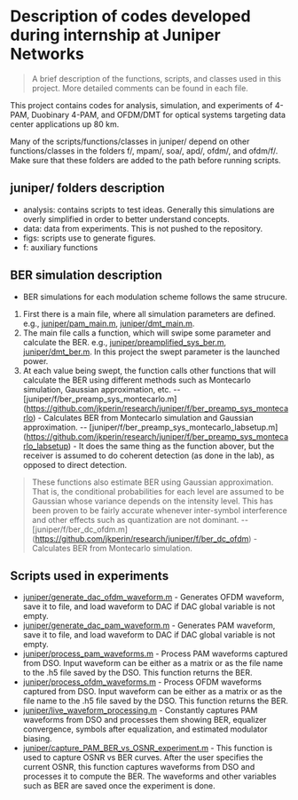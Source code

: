 #  Description of codes developed during internship at Juniper Networks
> A brief description of the functions, scripts, and classes used in this project. More detailed comments can be found in each file.

This project contains codes for analysis, simulation, and experiments of 4-PAM, Duobinary 4-PAM, and OFDM/DMT for optical systems targeting data center applications up 80 km. 

Many of the scripts/functions/classes in juniper/ depend on other functions/classes in the folders f/, mpam/, soa/, apd/, ofdm/, and ofdm/f/. Make sure that these folders are added to the path before running scripts.

## juniper/ folders description
- analysis: contains scripts to test ideas. Generally this simulations are overly simplified in order to better understand concepts.
- data: data from experiments. This is not pushed to the repository.
- figs: scripts use to generate figures.
- f: auxiliary functions

## BER simulation description
- BER simulations for each modulation scheme follows the same strucure.
1. First there is a main file, where all simulation parameters are defined. e.g., [juniper/pam_main.m](https://github.com/jkperin/research/juniper/pam_main), [juniper/dmt_main.m](https://github.com/jkperin/research/juniper/dmt_main).
2. The main file calls a function, which will swipe some parameter and calculate the BER. e.g., [juniper/preamplified_sys_ber.m](https://github.com/jkperin/research/juniper/preamplified_sys_ber), [juniper/dmt_ber.m](https://github.com/jkperin/research/juniper/dmt_ber). In this project the swept parameter is the launched power.
3. At each value being swept, the function calls other functions that will calculate the BER using different methods such as Montecarlo simulation, Gaussian approximation, etc. 
-- [juniper/f/ber_preamp_sys_montecarlo.m] (https://github.com/jkperin/research/juniper/f/ber_preamp_sys_montecarlo) - Calculates BER from Montecarlo simulation and Gaussian approximation.
-- [juniper/f/ber_preamp_sys_montecarlo_labsetup.m] (https://github.com/jkperin/research/juniper/f/ber_preamp_sys_montecarlo_labsetup) - It does the same thing as the function abover, but the receiver is assumed to do coherent detection (as done in the lab), as opposed to direct detection.
> These functions also estimate BER using Gaussian approximation. That is, the conditional probabilities for each level are assumed to be Gaussian whose variance depends on the intensity level. This has been proven to be fairly accurate whenever inter-symbol interference and other effects such as quantization are not dominant.
-- [juniper/f/ber_dc_ofdm.m] (https://github.com/jkperin/research/juniper/f/ber_dc_ofdm) - Calculates BER from Montecarlo simulation.

## Scripts used in experiments
- [juniper/generate_dac_ofdm_waveform.m](https://github.com/jkperin/research/juniper/generate_dac_ofdm_waveform) - Generates OFDM waveform, save it to file, and load waveform to DAC if DAC global variable is not empty.
- [juniper/generate_dac_pam_waveform.m](https://github.com/jkperin/research/juniper/generate_dac_pam_waveform) - Generates PAM waveform, save it to file, and load waveform to DAC if DAC global variable is not empty.
- [juniper/process_pam_waveforms.m](https://github.com/jkperin/research/juniper/process_pam_waveforms) - Process PAM waveforms captured from DSO. Input waveform can be either as a matrix or as the file name to the .h5 file saved by the DSO. This function returns the BER.
- [juniper/process_ofdm_waveforms.m](https://github.com/jkperin/research/juniper/process_ofdm_waveforms) - Process OFDM waveforms captured from DSO. Input waveform can be either as a matrix or as the file name to the .h5 file saved by the DSO. This function returns the BER.
- [juniper/live_waveform_processing.m](https://github.com/jkperin/research/juniper/live_waveform_processing) - Constantly captures PAM waveforms from DSO and processes them showing BER, equalizer convergence, symbols after equalization, and estimated modulator biasing.
- [juniper/capture_PAM_BER_vs_OSNR_experiment.m](https://github.com/jkperin/research/juniper/capture_PAM_BER_vs_OSNR_experiment) - This function is used to capture OSNR vs BER curves. After the user specifies the current OSNR, this function captures waveforms from DSO and processes it to compute the BER. The waveforms and other variables such as BER are saved once the experiment is done.
